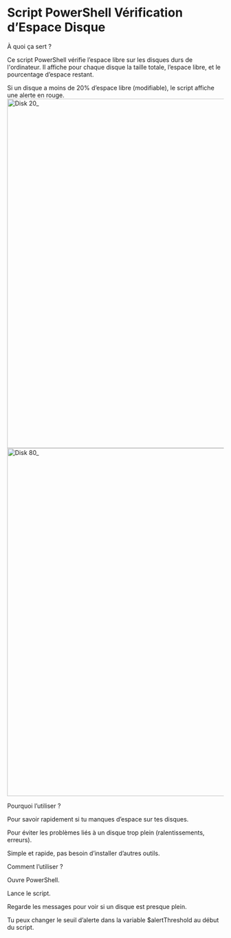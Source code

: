# Script PowerShell Vérification d’Espace Disque
 
À quoi ça sert ?

Ce script PowerShell vérifie l’espace libre sur les disques durs de l'ordinateur.
Il affiche pour chaque disque la taille totale, l’espace libre, et le pourcentage d’espace restant.

Si un disque a moins de 20% d’espace libre (modifiable), le script affiche une alerte en rouge.
<img width="1054" height="811" alt="Disk 20_" src="https://github.com/user-attachments/assets/7d129630-24aa-46d4-99ce-5369c0072d28" />
<img width="1038" height="808" alt="Disk 80_" src="https://github.com/user-attachments/assets/e01fe2f8-1de3-4676-a92e-a037bbeb5fa5" />


Pourquoi l’utiliser ?

Pour savoir rapidement si tu manques d’espace sur tes disques.

Pour éviter les problèmes liés à un disque trop plein (ralentissements, erreurs).

Simple et rapide, pas besoin d’installer d’autres outils.

Comment l’utiliser ?

Ouvre PowerShell.

Lance le script.

Regarde les messages pour voir si un disque est presque plein.

Tu peux changer le seuil d’alerte dans la variable $alertThreshold au début du script.

